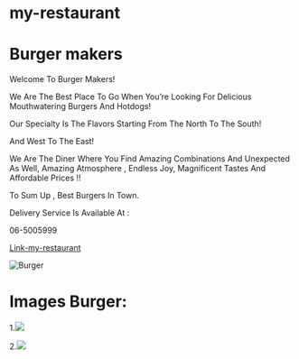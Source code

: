 # my-restaurant
# **Burger makers**
Welcome To Burger Makers!

We Are The Best Place To Go When You’re Looking For Delicious Mouthwatering Burgers And Hotdogs!

Our Specialty Is The Flavors Starting From The North To The South!

And West To The East!

We Are The Diner Where You Find Amazing Combinations And Unexpected As Well, Amazing Atmosphere , Endless Joy, Magnificent Tastes And Affordable Prices !!

To Sum Up , Best Burgers In Town.

Delivery Service Is Available At :

06-5005999

[Link-my-restaurant](https://www.burgermakers.jo/View_Article.aspx?type=2&ID=2832)

![Burger](https://scontent.famm11-1.fna.fbcdn.net/v/t1.6435-9/82888841_2561201867312024_5124218415912845312_n.jpg?_nc_cat=107&ccb=1-7&_nc_sid=09cbfe&_nc_eui2=AeE8b3Cal-pullu4zf0mSUXWdD-hJwG0MC10P6EnAbQwLcemIeKoUnwKt1ixntG4jnXVWOSoZIrb99N8IFhEt1oT&_nc_ohc=kusoVqfKduoAX_fSZU0&_nc_oc=AQk9uuY-MX9C3ZSchIBmEGtKl-O65hgoIZoWWK0e3qGpe4OPIkB2a6hKO3Dx9UabOYc&tn=a7X0GKcuZOSK6uHw&_nc_ht=scontent.famm11-1.fna&oh=00_AT8Wp7e0o64PyyQ1A9pUqzYfi2AzpViHzd1_4Hs1VlbWMA&oe=62E2715A)







# Images Burger:

1.![](https://scontent.famm11-1.fna.fbcdn.net/v/t39.30808-6/288017993_4987158284716358_6291048435196627888_n.jpg?_nc_cat=100&ccb=1-7&_nc_sid=a26aad&_nc_eui2=AeHbrJZAHZkA8UdK2fRX-9HpKlDKXNM993gqUMpc0z33eDXEZIf9rMbIga-hB4SBewSlH6-pFgkQHjjsMmIDoeDO&_nc_ohc=CZtpbk83jLUAX-8DuGL&_nc_ht=scontent.famm11-1.fna&oh=00_AT9RhcUbf-rN5iIiGNXXi01J6HCK_tfmC2RpWEAhlcscWQ&oe=62C0C172)

2.![](
    https://scontent.famm11-1.fna.fbcdn.net/v/t39.30808-6/288051980_4981727648592755_8101714140181232403_n.jpg?_nc_cat=107&ccb=1-7&_nc_sid=a26aad&_nc_eui2=AeHLux3EmzDdWdPOwyLlgHrmkzs_8yK_LhWTOz_zIr8uFd53kMVq59nviVdu9MLwREaU-s9RqJY7N-y4kt3bdyPW&_nc_ohc=MbFrGNSP6Y0AX-hKN9X&tn=a7X0GKcuZOSK6uHw&_nc_ht=scontent.famm11-1.fna&oh=00_AT-1tOtvjDAcieIZsGokUTRAgQIorlLGM6SOktAxAUKSDA&oe=62C06A37
)
